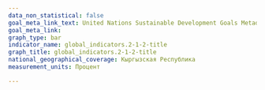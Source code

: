 ```yaml
---
data_non_statistical: false
goal_meta_link_text: United Nations Sustainable Development Goals Metadata (PDF 426 KB)
goal_meta_link: 
graph_type: bar
indicator_name: global_indicators.2-1-2-title
graph_title: global_indicators.2-1-2-title
national_geographical_coverage: Кыргызская Республика
measurement_units: Процент

---
```

